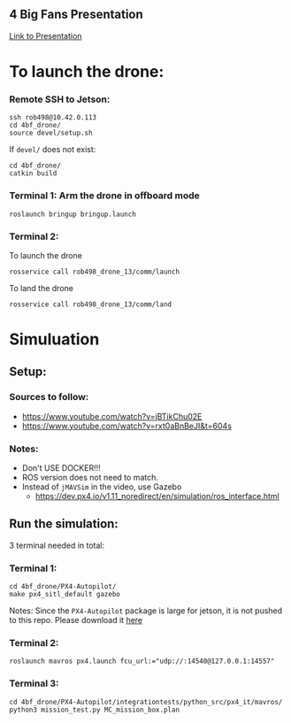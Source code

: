 ## 4 Big Fans Presentation
[Link to Presentation](https://drive.google.com/file/d/1SXaAo4kKU2I0bGitEJTaIawt3QIA2Qyr/view?usp=share_link)


# To launch the drone:

### Remote SSH to Jetson:
```
ssh rob498@10.42.0.113
cd 4bf_drone/
source devel/setup.sh
```
If `devel/` does not exist:
```
cd 4bf_drone/
catkin build
```


### Terminal 1: Arm the drone in offboard mode
```
roslaunch bringup bringup.launch
```

### Terminal 2: 
To launch the drone
```
rosservice call rob498_drone_13/comm/launch
```
To land the drone
```
rosservice call rob498_drone_13/comm/land
```


# Simuluation

## Setup: 

### Sources to follow: 
- https://www.youtube.com/watch?v=jBTikChu02E
- https://www.youtube.com/watch?v=rxt0aBnBeJI&t=604s

### Notes:
- Don't USE DOCKER!!!
- ROS version does not need to match.
- Instead of `jMAVSim` in the video, use Gazebo
  - https://dev.px4.io/v1.11_noredirect/en/simulation/ros_interface.html

## Run the simulation: 
3 terminal needed in total:

### Terminal 1:
```
cd 4bf_drone/PX4-Autopilot/
make px4_sitl_default gazebo
```
Notes: Since the `PX4-Autopilot` package is large for jetson, it is not pushed to this repo. Please download it [here](https://github.com/PX4/PX4-Autopilot)


### Terminal 2:
```
roslaunch mavros px4.launch fcu_url:="udp://:14540@127.0.0.1:14557"
```

### Terminal 3:
```
cd 4bf_drone/PX4-Autopilot/integrationtests/python_src/px4_it/mavros/
python3 mission_test.py MC_mission_box.plan
```
